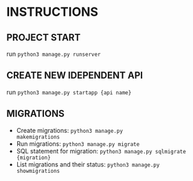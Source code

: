 # INSTRUCTIONS

## PROJECT START

  run <code>python3 manage.py runserver</code>

## CREATE NEW IDEPENDENT API

  run <code>python3 manage.py startapp {api name}</code>
  
## MIGRATIONS

- Create migrations: <code>python3 manage.py makemigrations</code>
- Run migrations: <code>python3 manage.py migrate</code>
- SQL statement for migration: <code>python3 manage.py sqlmigrate {migration}</code>
- List migrations and their status: <code>python3 manage.py showmigrations</code>
  